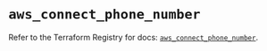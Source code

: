 # `aws_connect_phone_number`

Refer to the Terraform Registry for docs: [`aws_connect_phone_number`](https://registry.terraform.io/providers/hashicorp/aws/5.37.0/docs/resources/connect_phone_number).
